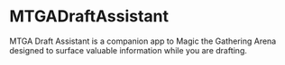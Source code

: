 # MTGADraftAssistant
MTGA Draft Assistant is a companion app to Magic the Gathering Arena designed to surface valuable information while you are drafting.
